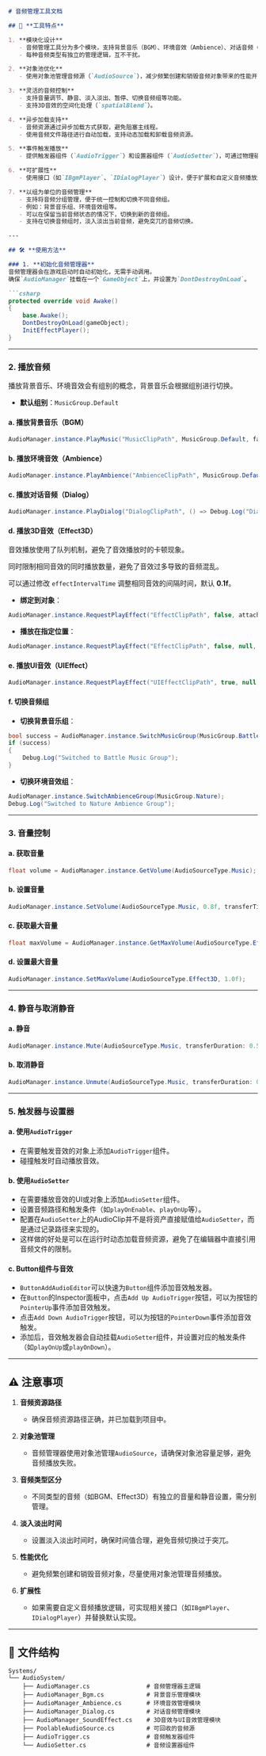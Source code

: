 ```markdown
# 音频管理工具文档

## 🎵 **工具特点**

1. **模块化设计**  
   - 音频管理工具分为多个模块，支持背景音乐（BGM）、环境音效（Ambience）、对话音频（Dialog）、3D音效（Effect3D）、UI音效（UIEffect）等多种音频类型。
   - 每种音频类型有独立的管理逻辑，互不干扰。

2. **对象池优化**  
   - 使用对象池管理音频源（`AudioSource`），减少频繁创建和销毁音频对象带来的性能开销。

3. **灵活的音频控制**  
   - 支持音量调节、静音、淡入淡出、暂停、切换音频组等功能。
   - 支持3D音效的空间化处理（`spatialBlend`）。

4. **异步加载支持**  
   - 音频资源通过异步加载方式获取，避免阻塞主线程。
   - 使用音频文件路径进行自动加载，支持动态加载和卸载音频资源。

5. **事件触发播放**  
   - 提供触发器组件（`AudioTrigger`）和设置器组件（`AudioSetter`），可通过物理碰撞或UI事件触发音频播放。

6. **可扩展性**  
   - 使用接口（如`IBgmPlayer`、`IDialogPlayer`）设计，便于扩展和自定义音频播放逻辑。

7. **以组为单位的音频管理**  
   - 支持将音频分组管理，便于统一控制和切换不同音频组。
   - 例如：背景音乐组、环境音效组等。
   - 可以在保留当前音频状态的情况下，切换到新的音频组。
   - 支持在切换音频组时，淡入淡出当前音频，避免突兀的音频切换。

---

## 🛠️ **使用方法**

### 1. **初始化音频管理器**
音频管理器会在游戏启动时自动初始化，无需手动调用。  
确保`AudioManager`挂载在一个`GameObject`上，并设置为`DontDestroyOnLoad`。

```csharp
protected override void Awake()
{
    base.Awake();
    DontDestroyOnLoad(gameObject);
    InitEffectPlayer();
}
```

---

### 2. **播放音频**

播放背景音乐、环境音效会有组别的概念，背景音乐会根据组别进行切换。
- **默认组别**：`MusicGroup.Default`

#### a. **播放背景音乐（BGM）**

```csharp
AudioManager.instance.PlayMusic("MusicClipPath", MusicGroup.Default, fadeoutTime: 0.5f, intervalTime: 0.3f, fadeinTime: 0.5f);
```

#### b. **播放环境音效（Ambience）**
```csharp
AudioManager.instance.PlayAmbience("AmbienceClipPath", MusicGroup.Default, fadeoutTime: 1f, intervalTime: 1f, fadeinTime: 1f);
```

#### c. **播放对话音频（Dialog）**
```csharp
AudioManager.instance.PlayDialog("DialogClipPath", () => Debug.Log("Dialog Finished"));
```

#### d. **播放3D音效（Effect3D）**

音效播放使用了队列机制，避免了音效播放时的卡顿现象。

同时限制相同音效的同时播放数量，避免了音效过多导致的音频混乱。

可以通过修改 `effectIntervalTime` 调整相同音效的间隔时间，默认 **0.1f**。

- **绑定到对象**：
```csharp
AudioManager.instance.RequestPlayEffect("EffectClipPath", false, attachedGameObject, Vector3.zero, true);
```
- **播放在指定位置**：
```csharp
AudioManager.instance.RequestPlayEffect("EffectClipPath", false, null, new Vector3(0, 0, 0), true);
```

#### e. **播放UI音效（UIEffect）**
```csharp
AudioManager.instance.RequestPlayEffect("UIEffectClipPath", true, null, Vector3.zero, false);
```

#### f. **切换音频组**
- **切换背景音乐组**：
```csharp
bool success = AudioManager.instance.SwitchMusicGroup(MusicGroup.Battle);
if (success)
{
    Debug.Log("Switched to Battle Music Group");
}
```

- **切换环境音效组**：
```csharp
AudioManager.instance.SwitchAmbienceGroup(MusicGroup.Nature);
Debug.Log("Switched to Nature Ambience Group");
```

---

### 3. **音量控制**

#### a. **获取音量**
```csharp
float volume = AudioManager.instance.GetVolume(AudioSourceType.Music);
```

#### b. **设置音量**
```csharp
AudioManager.instance.SetVolume(AudioSourceType.Music, 0.8f, transferTime: 0.3f);
```

#### c. **获取最大音量**
```csharp
float maxVolume = AudioManager.instance.GetMaxVolume(AudioSourceType.Effect3D);
```

#### d. **设置最大音量**
```csharp
AudioManager.instance.SetMaxVolume(AudioSourceType.Effect3D, 1.0f);
```

---

### 4. **静音与取消静音**

#### a. **静音**
```csharp
AudioManager.instance.Mute(AudioSourceType.Music, transferDuration: 0.5f);
```

#### b. **取消静音**
```csharp
AudioManager.instance.Unmute(AudioSourceType.Music, transferDuration: 0.5f);
```

---

### 5. **触发器与设置器**

#### a. **使用`AudioTrigger`**
- 在需要触发音效的对象上添加`AudioTrigger`组件。
- 碰撞触发时自动播放音效。

#### b. **使用`AudioSetter`**
- 在需要播放音效的UI或对象上添加`AudioSetter`组件。
- 设置音频路径和触发条件（如`playOnEnable`、`playOnUp`等）。
- 配置在`AudioSetter`上的AudioClip并不是将资产直接赋值给`AudioSetter`，而是通过记录路径来实现的。
- 这样做的好处是可以在运行时动态加载音频资源，避免了在编辑器中直接引用音频文件的限制。

#### c. **Button组件与音效**
- `ButtonAddAudioEditor`可以快速为`Button`组件添加音效触发器。
- 在`Button`的Inspector面板中，点击`Add Up AudioTrigger`按钮，可以为按钮的`PointerUp`事件添加音效触发。
- 点击`Add Down AudioTrigger`按钮，可以为按钮的`PointerDown`事件添加音效触发。
- 添加后，音效触发器会自动挂载`AudioSetter`组件，并设置对应的触发条件（如`playOnUp`或`playOnDown`）。

---

## ⚠️ **注意事项**

1. **音频资源路径**  
   - 确保音频资源路径正确，并已加载到项目中。

2. **对象池管理**  
   - 音频管理器使用对象池管理`AudioSource`，请确保对象池容量足够，避免音频播放失败。

3. **音频类型区分**  
   - 不同类型的音频（如BGM、Effect3D）有独立的音量和静音设置，需分别管理。

4. **淡入淡出时间**  
   - 设置淡入淡出时间时，确保时间值合理，避免音频切换过于突兀。

5. **性能优化**  
   - 避免频繁创建和销毁音频对象，尽量使用对象池管理音频播放。

6. **扩展性**  
   - 如果需要自定义音频播放逻辑，可实现相关接口（如`IBgmPlayer`、`IDialogPlayer`）并替换默认实现。

---

## 📂 **文件结构**

```plaintext
Systems/
└── AudioSystem/
    ├── AudioManager.cs                # 音频管理器主逻辑
    ├── AudioManager_Bgm.cs            # 背景音乐管理模块
    ├── AudioManager_Ambience.cs       # 环境音效管理模块
    ├── AudioManager_Dialog.cs         # 对话音频管理模块
    ├── AudioManager_SoundEffect.cs    # 3D音效与UI音效管理模块
    ├── PoolableAudioSource.cs         # 可回收的音频源
    ├── AudioTrigger.cs                # 音频触发器组件
    └── AudioSetter.cs                 # 音频设置器组件
```
